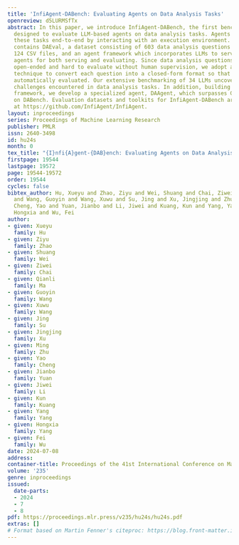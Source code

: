 ```yaml
---
title: 'InfiAgent-DABench: Evaluating Agents on Data Analysis Tasks'
openreview: d5LURMSfTx
abstract: In this paper, we introduce InfiAgent-DABench, the first benchmark specifically
  designed to evaluate LLM-based agents on data analysis tasks. Agents need to solve
  these tasks end-to-end by interacting with an execution environment. This benchmark
  contains DAEval, a dataset consisting of 603 data analysis questions derived from
  124 CSV files, and an agent framework which incorporates LLMs to serve as data analysis
  agents for both serving and evaluating. Since data analysis questions are often
  open-ended and hard to evaluate without human supervision, we adopt a format-prompting
  technique to convert each question into a closed-form format so that they can be
  automatically evaluated. Our extensive benchmarking of 34 LLMs uncovers the current
  challenges encountered in data analysis tasks. In addition, building upon our agent
  framework, we develop a specialized agent, DAAgent, which surpasses GPT-3.5 by 3.9%
  on DABench. Evaluation datasets and toolkits for InfiAgent-DABench are released
  at https://github.com/InfiAgent/InfiAgent.
layout: inproceedings
series: Proceedings of Machine Learning Research
publisher: PMLR
issn: 2640-3498
id: hu24s
month: 0
tex_title: "{I}nfi{A}gent-{DAB}ench: Evaluating Agents on Data Analysis Tasks"
firstpage: 19544
lastpage: 19572
page: 19544-19572
order: 19544
cycles: false
bibtex_author: Hu, Xueyu and Zhao, Ziyu and Wei, Shuang and Chai, Ziwei and Ma, Qianli
  and Wang, Guoyin and Wang, Xuwu and Su, Jing and Xu, Jingjing and Zhu, Ming and
  Cheng, Yao and Yuan, Jianbo and Li, Jiwei and Kuang, Kun and Yang, Yang and Yang,
  Hongxia and Wu, Fei
author:
- given: Xueyu
  family: Hu
- given: Ziyu
  family: Zhao
- given: Shuang
  family: Wei
- given: Ziwei
  family: Chai
- given: Qianli
  family: Ma
- given: Guoyin
  family: Wang
- given: Xuwu
  family: Wang
- given: Jing
  family: Su
- given: Jingjing
  family: Xu
- given: Ming
  family: Zhu
- given: Yao
  family: Cheng
- given: Jianbo
  family: Yuan
- given: Jiwei
  family: Li
- given: Kun
  family: Kuang
- given: Yang
  family: Yang
- given: Hongxia
  family: Yang
- given: Fei
  family: Wu
date: 2024-07-08
address:
container-title: Proceedings of the 41st International Conference on Machine Learning
volume: '235'
genre: inproceedings
issued:
  date-parts:
  - 2024
  - 7
  - 8
pdf: https://proceedings.mlr.press/v235/hu24s/hu24s.pdf
extras: []
# Format based on Martin Fenner's citeproc: https://blog.front-matter.io/posts/citeproc-yaml-for-bibliographies/
---
```

